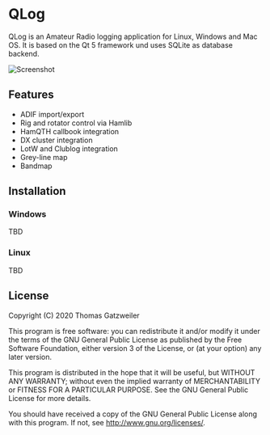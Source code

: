 # QLog

QLog is an Amateur Radio logging application for Linux, Windows and Mac OS. It
is based on the Qt 5 framework und uses SQLite as database backend.

![Screenshot](https://qlog.dl2ic.de/screenshot.png)

## Features

- ADIF import/export
- Rig and rotator control via Hamlib
- HamQTH callbook integration
- DX cluster integration
- LotW and Clublog integration
- Grey-line map
- Bandmap

## Installation

### Windows
TBD

### Linux
TBD

## License

Copyright (C) 2020  Thomas Gatzweiler

This program is free software: you can redistribute it and/or modify
it under the terms of the GNU General Public License as published by
the Free Software Foundation, either version 3 of the License, or
(at your option) any later version.

This program is distributed in the hope that it will be useful,
but WITHOUT ANY WARRANTY; without even the implied warranty of
MERCHANTABILITY or FITNESS FOR A PARTICULAR PURPOSE.  See the
GNU General Public License for more details.

You should have received a copy of the GNU General Public License
along with this program.  If not, see <http://www.gnu.org/licenses/>.
